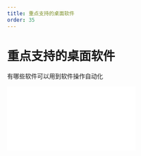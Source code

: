 ```yaml
---
title: 重点支持的桌面软件
order: 35
---
```

# 重点支持的桌面软件

  有哪些软件可以用到软件操作自动化

<iframe class="w-full aspect-video" src="//player.bilibili.com/player.html?isOutside=true&aid=114393199220482&bvid=BV14rLgzFEnk&cid=29590489052&p=1" scrolling="no" border="0" frameborder="no" framespacing="0" allowfullscreen="true"></iframe>
